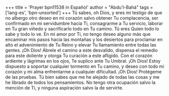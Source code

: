 +++
title = 'Prayer bpn11538 in Español'
author = "Abdu'l-Bahá"
tags = ['lang-es', 'bpn-unsorted']
+++
Tú sabes, oh Dios, y eres mi testigo de que no albergo otro deseo en mi corazón salvo obtener Tu complacencia, ser confirmado en mi servidumbre hacia Ti, consagrarme a Tu servicio, laborar en Tu gran viñedo y sacrificarlo todo en Tu camino.
Tú eres Quien todo lo sabe y todo lo ve. En mi amor por Ti, no tengo deseo alguno más que encaminar mis pasos hacia las montañas y los desiertos para proclamar en alto el advenimiento de Tu Reino y elevar Tu llamamiento entre todas las gentes. ¡Oh Dios! Ábrele el camino a este desvalido, dispensa el remedio para este doliente y otorga Tu curación a este afligido. Con el corazón ardiente y lágrimas en los ojos, Te suplico ante Tu Umbral.
¡Oh Dios! Estoy dispuesto a soportar cualquier tormento en Tu camino, y deseo con todo mi corazón y mi alma enfrentarme a cualquier dificultad.
¡Oh Dios! Protégeme de las pruebas. Tú bien sabes que me he alejado de todas las cosas y me he librado de todos los pensamientos. No tengo otra ocupación salvo la mención de Ti, y ninguna aspiración salvo la de servirte.
